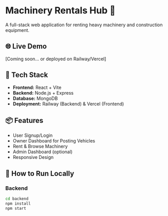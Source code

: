 # Machinery Rentals Hub 🚜

A full-stack web application for renting heavy machinery and construction equipment.

## 🌐 Live Demo
[Coming soon... or deployed on Railway/Vercel]

## 🔧 Tech Stack
- **Frontend:** React + Vite
- **Backend:** Node.js + Express
- **Database:** MongoDB
- **Deployment:** Railway (Backend) & Vercel (Frontend)

## 📦 Features
- User Signup/Login
- Owner Dashboard for Posting Vehicles
- Rent & Browse Machinery
- Admin Dashboard (optional)
- Responsive Design

## 🚀 How to Run Locally

### Backend
```bash
cd backend
npm install
npm start

